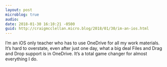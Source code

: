 ```yaml
---
layout: post
microblog: true
audio: 
date: 2018-01-30 16:10:21 -0500
guid: http://craigmcclellan.micro.blog/2018/01/30/im-an-ios.html
---
```

I’m an iOS only teacher who has to use OneDrive for all my work materials. It’s hard to overstate, even after just one day, what a big deal Files and Drag and Drop support is in OneDrive. It’s a total game changer for almost everything I do.
